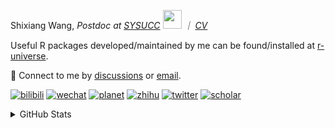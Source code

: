 
<p>Shixiang Wang, <em>Postdoc at <a href="https://sysucc.org.cn/">SYSUCC</a> <img src="https://media.giphy.com/media/WUlplcMpOCEmTGBtBW/giphy.gif" width="30">  ｜ <a href="https://shixiangwang.github.io/cv-shixiang/">CV</a>
</em></p>

Useful R packages developed/maintained by me can be found/installed at [r-universe](https://shixiangwang.r-universe.dev/).

💬 Connect to me by
[discussions](https://github.com/ShixiangWang/self-study/discussions) or [email](mailto:shixiang1994wang@gmail.com). 

[![bilibili](https://img.shields.io/badge/王诗翔-B站-yellow)](https://space.bilibili.com/11553374) [![wechat](https://img.shields.io/badge/王诗翔-微信公众号-important)](https://shixiangwang.github.io/home/logo/qrcode.jpg) [![planet](https://img.shields.io/badge/王诗翔-知识星球-blueviolet)](https://t.zsxq.com/rBqbIei)  [![zhihu](https://img.shields.io/badge/王诗翔-知乎-blue)](https://www.zhihu.com/people/shixiangwang) [![twitter](https://img.shields.io/badge/WangShxiang-twitter-ff69b4)](https://twitter.com/WangShxiang) [![scholar](https://img.shields.io/badge/ShixiangWang-Scholar-00ffff)](https://scholar.google.com/citations?user=FvNp0NkAAAAJ) 

<details>
 
<summary>GitHub Stats</summary>


<!--START_SECTION:waka-->
**🐱 My GitHub Data** 

> 📦 4.3 MB Used in GitHub's Storage 
 > 
> 🏆 883 Contributions in the Year 2023
 > 
> 🚫 Not Opted to Hire
 > 
> 📜 87 Public Repositories 
 > 
> 🔑 26 Private Repositories 
 > 
**I'm an Early 🐤** 

```text
🌞 Morning                1838 commits        ████░░░░░░░░░░░░░░░░░░░░░   15.50 % 
🌆 Daytime                4864 commits        ██████████░░░░░░░░░░░░░░░   41.01 % 
🌃 Evening                4410 commits        █████████░░░░░░░░░░░░░░░░   37.18 % 
🌙 Night                  748 commits         ██░░░░░░░░░░░░░░░░░░░░░░░   06.31 % 
```
📅 **I'm Most Productive on Wednesday** 

```text
Monday                   1796 commits        ████░░░░░░░░░░░░░░░░░░░░░   15.14 % 
Tuesday                  2068 commits        ████░░░░░░░░░░░░░░░░░░░░░   17.44 % 
Wednesday                2168 commits        █████░░░░░░░░░░░░░░░░░░░░   18.28 % 
Thursday                 1776 commits        ████░░░░░░░░░░░░░░░░░░░░░   14.97 % 
Friday                   2002 commits        ████░░░░░░░░░░░░░░░░░░░░░   16.88 % 
Saturday                 892 commits         ██░░░░░░░░░░░░░░░░░░░░░░░   07.52 % 
Sunday                   1158 commits        ██░░░░░░░░░░░░░░░░░░░░░░░   09.76 % 
```


**I Mostly Code in R** 

```text
R                        81 repos            █████████████░░░░░░░░░░░░   52.26 % 
HTML                     20 repos            ███░░░░░░░░░░░░░░░░░░░░░░   12.90 % 
Shell                    9 repos             █░░░░░░░░░░░░░░░░░░░░░░░░   05.81 % 
Rust                     4 repos             █░░░░░░░░░░░░░░░░░░░░░░░░   02.58 % 
TypeScript               1 repo              ░░░░░░░░░░░░░░░░░░░░░░░░░   00.65 % 
```




 Last Updated on 31/07/2023 18:52:24 UTC
<!--END_SECTION:waka-->

> These Readme stats are generated using github action [awesome-readme-stats](https://github.com/anmol098/waka-readme-stats)

-----

**NOTE: Top languages does not indicate my skill level or anything like that. It is just a metric of which languages have been hosted by me on GitHub based on the usage across repositories.**

</details>
